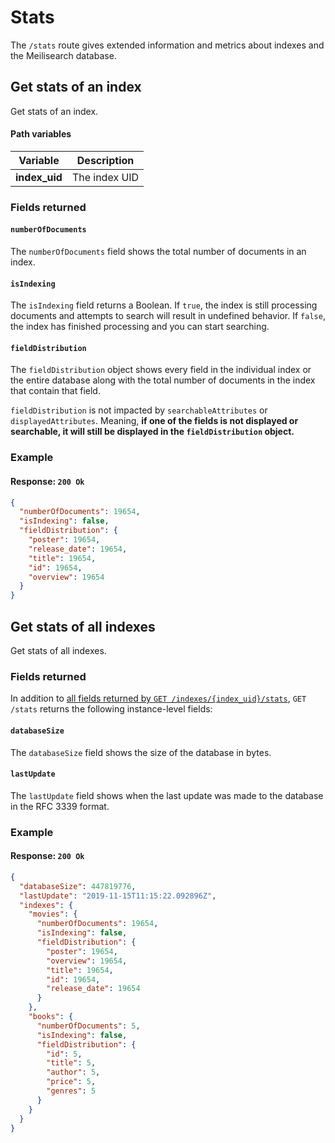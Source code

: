 # Stats

The `/stats` route gives extended information and metrics about indexes and the Meilisearch database.

## Get stats of an index

<RouteHighlighter method="GET" route="/indexes/{index_uid}/stats"/>

Get stats of an index.

#### Path variables

| Variable      | Description   |
| ------------- | ------------- |
| **index_uid** | The index UID |

### Fields returned

#### `numberOfDocuments`

The `numberOfDocuments` field shows the total number of documents in an index.

#### `isIndexing`

The `isIndexing` field returns a Boolean. If `true`, the index is still processing documents and attempts to search will result in undefined behavior. If `false`, the index has finished processing and you can start searching.

#### `fieldDistribution`

The `fieldDistribution` object shows every field in the individual index or the entire database along with the total number of documents in the index that contain that field.

`fieldDistribution` is not impacted by `searchableAttributes` or `displayedAttributes`. Meaning, **if one of the fields is not displayed or searchable, it will still be displayed in the `fieldDistribution` object.**  

### Example

<CodeSamples id="get_index_stats_1" />

#### Response: `200 Ok`

```json
{
  "numberOfDocuments": 19654,
  "isIndexing": false,
  "fieldDistribution": {
    "poster": 19654,
    "release_date": 19654,
    "title": 19654,
    "id": 19654,
    "overview": 19654
  }
}
```

## Get stats of all indexes

<RouteHighlighter method="GET" route="/stats"/>

Get stats of all indexes.

### Fields returned

In addition to [all fields returned by `GET /indexes/{index_uid}/stats`](#fields-returned), `GET /stats` returns the following instance-level fields:

#### `databaseSize`

The `databaseSize` field shows the size of the database in bytes.

#### `lastUpdate`

The `lastUpdate` field shows when the last update was made to the database in the RFC 3339 format.

### Example

<CodeSamples id="get_indexes_stats_1" />

#### Response: `200 Ok`

```json
{
  "databaseSize": 447819776,
  "lastUpdate": "2019-11-15T11:15:22.092896Z",
  "indexes": {
    "movies": {
      "numberOfDocuments": 19654,
      "isIndexing": false,
      "fieldDistribution": {
        "poster": 19654,
        "overview": 19654,
        "title": 19654,
        "id": 19654,
        "release_date": 19654
      }
    },
    "books": {
      "numberOfDocuments": 5,
      "isIndexing": false,
      "fieldDistribution": {
        "id": 5,
        "title": 5,
        "author": 5,
        "price": 5, 
        "genres": 5
      }
    }
  }
}
```
